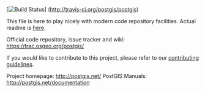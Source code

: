 [![Build Status](https://secure.travis-ci.org/postgis/postgis.png)]
(http://travis-ci.org/postgis/postgis)

This file is here to play nicely with modern code repository facilities.
Actual readme is [here](README.postgis).

Official code repository, issue tracker and wiki:
https://trac.osgeo.org/postgis/

If you would like to contribute to this project, please refer to our
[contributing guidelines](CONTRIBUTING.md).

Project homepage: http://postgis.net/
PostGIS Manuals: http://postgis.net/documentation
